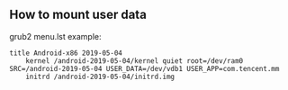 ## How to mount user data
grub2 menu.lst example:
```
title Android-x86 2019-05-04
    kernel /android-2019-05-04/kernel quiet root=/dev/ram0 SRC=/android-2019-05-04 USER_DATA=/dev/vdb1 USER_APP=com.tencent.mm
    initrd /android-2019-05-04/initrd.img
```
